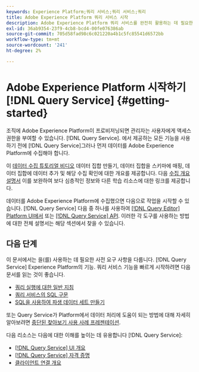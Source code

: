 ```yaml
---
keywords: Experience Platform;쿼리 서비스;쿼리 서비스;쿼리
title: Adobe Experience Platform 쿼리 서비스 시작
description: Adobe Experience Platform 쿼리 서비스를 완전히 활용하는 데 필요한 단계에 대한 분류
exl-id: 36ab9354-23f9-4cb8-bcd4-00fe076386ab
source-git-commit: 705d58fad98c6c021220a4b1c5fc85541d6572bb
workflow-type: tm+mt
source-wordcount: '241'
ht-degree: 2%

---
```


# Adobe Experience Platform 시작하기 [!DNL Query Service] {#getting-started}

조직에 Adobe Experience Platform이 프로비저닝되면 관리자는 사용자에게 액세스 권한을 부여할 수 있습니다. [!DNL Query Service]. 에서 제공하는 모든 기능을 사용하기 전에 [!DNL Query Service]그러나 먼저 데이터를 Adobe Experience Platform에 수집해야 합니다.

이 [데이터 수집 튜토리얼 비디오](https://experienceleague.adobe.com/docs/platform-learn/tutorials/data-ingestion/create-datasets-and-ingest-data.html) 데이터 집합 만들기, 데이터 집합을 스키마에 매핑, 데이터 집합에 데이터 추가 및 해당 수집 확인에 대한 개요를 제공합니다. 다음 [수집 개요 설명서](../../ingestion/home.md) 이를 보완하여 보다 심층적인 정보와 다른 학습 리소스에 대한 링크를 제공합니다.

데이터를 Adobe Experience Platform에 수집했으면 다음으로 작업을 시작할 수 있습니다. [!DNL Query Service] 다음 중 하나를 사용하여 [[!DNL Query Editor] Platform UI에서](../ui/user-guide.md) 또는 [[!DNL Query Service] API](../api/getting-started.md). 이러한 각 도구를 사용하는 방법에 대한 전체 설명서는 해당 섹션에서 찾을 수 있습니다.

## 다음 단계

이 문서에서는 을(를) 사용하는 데 필요한 사전 요구 사항을 다룹니다. [!DNL Query Service] Experience Platform의 기능. 쿼리 서비스 기능을 빠르게 시작하려면 다음 문서를 읽는 것이 좋습니다.

- [쿼리 실행에 대한 일반 지침](../best-practices/writing-queries.md)
- [쿼리 서비스의 SQL 구문](../sql/syntax.md)
- [SQL을 사용하여 파생 데이터 세트 만들기](../data-distiller/derived-datasets/create-derived-datasets-with-sql.md)

또는 Query Service가 Platform에서 데이터 처리에 도움이 되는 방법에 대해 자세히 알아보려면 [중단된 찾아보기 사용 사례 프레젠테이션](../use-cases/abandoned-browse.md#video-example).

다음 리소스는 다음에 대한 이해를 높이는 데 유용합니다 [!DNL Query Service]:

- [[!DNL Query Service] UI 개요](../ui/overview.md)
- [[!DNL Query Service] 자격 증명](../ui/credentials.md)
- [클라이언트 연결 개요](../clients/overview.md)
